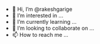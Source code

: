 - 👋 Hi, I’m @rakeshgarige
- 👀 I’m interested in ...
- 🌱 I’m currently learning ...
- 💞️ I’m looking to collaborate on ...
- 📫 How to reach me ...

<!---
rakeshgarige/rakeshgarige is a ✨ special ✨ repository because its `README.md` (this file) appears on your GitHub profile.
You can click the Preview link to take a look at your changes.
--->
